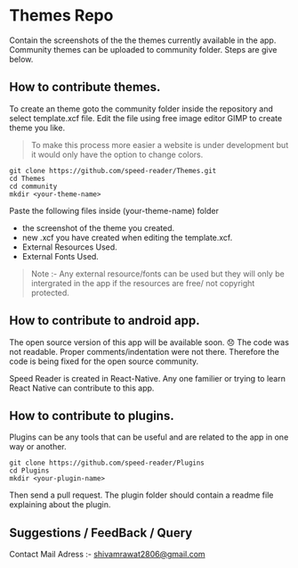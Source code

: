 # Themes Repo
Contain the screenshots of the the themes currently available in the app.
Community themes can be uploaded to community folder. Steps are give below.


## How to contribute themes.

To create an theme goto the community folder inside the repository and select template.xcf file. 
Edit the file using free image editor GIMP to create theme you like. 

> To make this process more easier a website is under development but it would only have the option 
to change colors. 
 
    git clone https://github.com/speed-reader/Themes.git
    cd Themes
    cd community
    mkdir <your-theme-name>

Paste the following files inside  (your-theme-name) folder

 - the screenshot of the theme you created.
 - new .xcf you have created when editing the template.xcf.
 - External Resources Used.
 - External Fonts Used. 

> Note :- Any external resource/fonts can be used but they will only be intergrated in the app if the resources are free/ not copyright protected.

## How to contribute to android app.

The open source version of this app will be available soon. 😞
The code was not readable. Proper comments/indentation were not there. Therefore the code is being fixed for the open source community.

Speed Reader is created in React-Native.  Any one familier or trying to learn React Native can contribute to this app. 


## How to contribute to plugins.

Plugins can be any tools that can be useful and are related to the app in one way or another.

    git clone https://github.com/speed-reader/Plugins
    cd Plugins
    mkdir <your-plugin-name>

Then send a pull request. The plugin folder should contain a readme file explaining about the plugin.


## Suggestions / FeedBack / Query
Contact Mail Adress :- shivamrawat2806@gmail.com





